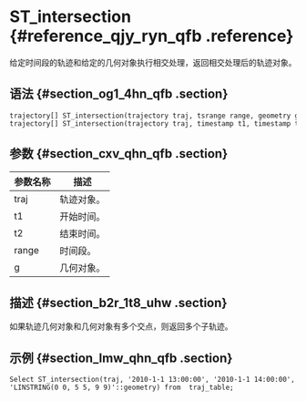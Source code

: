 # ST\_intersection {#reference_qjy_ryn_qfb .reference}

给定时间段的轨迹和给定的几何对象执行相交处理，返回相交处理后的轨迹对象。

## 语法 {#section_og1_4hn_qfb .section}

``` {#codeblock_25k_lad_qjw}
trajectory[] ST_intersection(trajectory traj, tsrange range, geometry g);
trajectory[] ST_intersection(trajectory traj, timestamp t1, timestamp t2, geometry g);
```

## 参数 {#section_cxv_qhn_qfb .section}

|参数名称|描述|
|----|--|
|traj|轨迹对象。|
|t1|开始时间。|
|t2|结束时间。|
|range|时间段。|
|g|几何对象。|

## 描述 {#section_b2r_1t8_uhw .section}

如果轨迹几何对象和几何对象有多个交点，则返回多个子轨迹。

## 示例 {#section_lmw_qhn_qfb .section}

``` {#codeblock_lce_1y1_jqk}
Select ST_intersection(traj, '2010-1-1 13:00:00', '2010-1-1 14:00:00', 'LINSTRING(0 0, 5 5, 9 9)'::geometry) from  traj_table;
```

